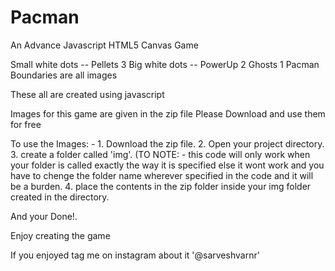 # Pacman
An Advance Javascript HTML5 Canvas Game

Small white dots -- Pellets
3 Big white dots -- PowerUp
2 Ghosts
1 Pacman
Boundaries are all images

These all are created using javascript

Images for this game are given in the zip file
Please Download and use them for free

To use the Images: - 
    1. Download the zip file.
    2. Open your project directory.
    3. create a folder called 'img'. 
    (TO NOTE: - this code will only work when your folder is called exactly the way it is specified else it wont work and you have to chenge the folder name wherever specified in the code and it will be a burden.
    4. place the contents in the zip folder inside your img folder created in the directory.

And your Done!.

Enjoy creating the game

If you enjoyed tag me on instagram about it '@sarveshvarnr'
